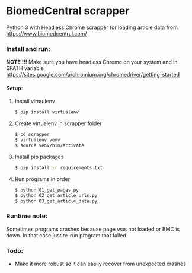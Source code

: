 # BiomedCentral scrapper

Python 3 with Headless Chrome scrapper for loading article data from https://www.biomedcentral.com/

### Install and run:
**NOTE !!!** 
Make sure you have headless Chrome on your system and in $PATH variable
https://sites.google.com/a/chromium.org/chromedriver/getting-started

#### Setup:
1. Install virtaulenv
    ```sh
    $ pip install virtualenv
    ```
2. Create virtualenv in scrapper folder
    ```sh
    $ cd scrapper
    $ virtualenv venv
    $ source venv/bin/activate
    ```
3. Install pip packages
    ```sh
    $ pip install -r requirements.txt
    ```
4. Run programs in order
    ```sh
    $ python 01_get_pages.py
    $ python 02_get_article_urls.py
    $ python 03_get_article_data.py
    ```
    
### Runtime note:
Sometimes programs crashes because page was not loaded or BMC is down. In that case just re-run program that failed.

### Todo:
- Make it more robust so it can easily recover from unexpected crashes